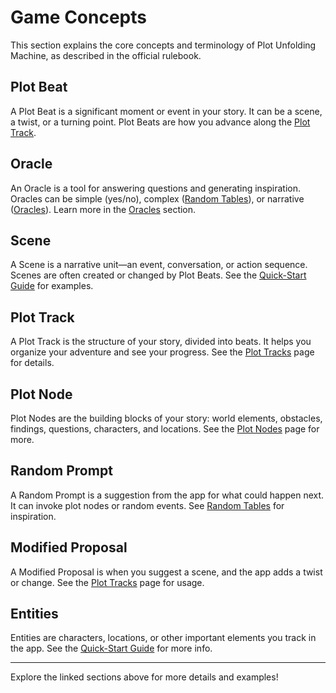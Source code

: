 # Game Concepts

This section explains the core concepts and terminology of Plot Unfolding Machine, as described in the official rulebook.

## Plot Beat
A Plot Beat is a significant moment or event in your story. It can be a scene, a twist, or a turning point. Plot Beats are how you advance along the [Plot Track](plot-tracks.md).

## Oracle
An Oracle is a tool for answering questions and generating inspiration. Oracles can be simple (yes/no), complex ([Random Tables](../random-tables.md)), or narrative ([Oracles](oracles.md)). Learn more in the [Oracles](oracles.md) section.

## Scene
A Scene is a narrative unit—an event, conversation, or action sequence. Scenes are often created or changed by Plot Beats. See the [Quick-Start Guide](quick-start-guide.md) for examples.

## Plot Track
A Plot Track is the structure of your story, divided into beats. It helps you organize your adventure and see your progress. See the [Plot Tracks](plot-tracks.md) page for details.

## Plot Node
Plot Nodes are the building blocks of your story: world elements, obstacles, findings, questions, characters, and locations. See the [Plot Nodes](plot-nodes.md) page for more.

## Random Prompt
A Random Prompt is a suggestion from the app for what could happen next. It can invoke plot nodes or random events. See [Random Tables](../random-tables.md) for inspiration.

## Modified Proposal
A Modified Proposal is when you suggest a scene, and the app adds a twist or change. See the [Plot Tracks](plot-tracks.md) page for usage.

## Entities
Entities are characters, locations, or other important elements you track in the app. See the [Quick-Start Guide](quick-start-guide.md) for more info.

---

Explore the linked sections above for more details and examples!
